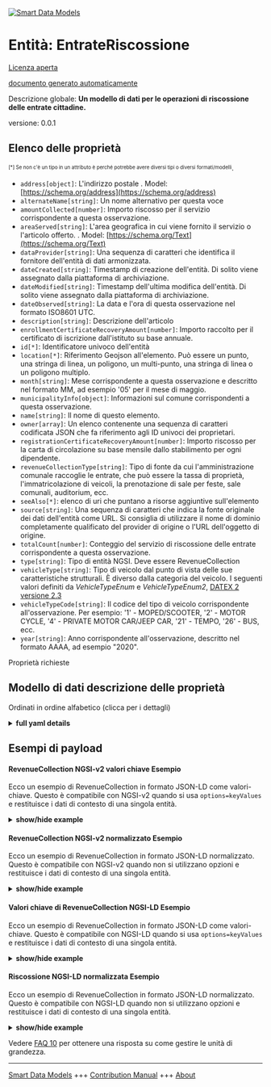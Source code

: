 <!-- 10-Header -->  
[![Smart Data Models](https://smartdatamodels.org/wp-content/uploads/2022/01/SmartDataModels_logo.png "Logo")](https://smartdatamodels.org)  
Entità: EntrateRiscossione  
==========================<!-- /10-Header -->  
<!-- 15-License -->  
[Licenza aperta](https://github.com/smart-data-models//dataModel.PublicAccountability/blob/master/RevenueCollection/LICENSE.md)  
[documento generato automaticamente](https://docs.google.com/presentation/d/e/2PACX-1vTs-Ng5dIAwkg91oTTUdt8ua7woBXhPnwavZ0FxgR8BsAI_Ek3C5q97Nd94HS8KhP-r_quD4H0fgyt3/pub?start=false&loop=false&delayms=3000#slide=id.gb715ace035_0_60)  
<!-- /15-License -->  
<!-- 20-Description -->  
Descrizione globale: **Un modello di dati per le operazioni di riscossione delle entrate cittadine.**  
versione: 0.0.1  
<!-- /20-Description -->  
<!-- 30-PropertiesList -->  

## Elenco delle proprietà  

<sup><sub>[*] Se non c'è un tipo in un attributo è perché potrebbe avere diversi tipi o diversi formati/modelli</sub></sup>.  
- `address[object]`: L'indirizzo postale  . Model: [https://schema.org/address](https://schema.org/address)- `alternateName[string]`: Un nome alternativo per questa voce  - `amountCollected[number]`: Importo riscosso per il servizio corrispondente a questa osservazione.  - `areaServed[string]`: L'area geografica in cui viene fornito il servizio o l'articolo offerto.  . Model: [https://schema.org/Text](https://schema.org/Text)- `dataProvider[string]`: Una sequenza di caratteri che identifica il fornitore dell'entità di dati armonizzata.  - `dateCreated[string]`: Timestamp di creazione dell'entità. Di solito viene assegnato dalla piattaforma di archiviazione.  - `dateModified[string]`: Timestamp dell'ultima modifica dell'entità. Di solito viene assegnato dalla piattaforma di archiviazione.  - `dateObserved[string]`: La data e l'ora di questa osservazione nel formato ISO8601 UTC.  - `description[string]`: Descrizione dell'articolo  - `enrollmentCertificateRecoveryAmount[number]`: Importo raccolto per il certificato di iscrizione dall'istituto su base annuale.  - `id[*]`: Identificatore univoco dell'entità  - `location[*]`: Riferimento Geojson all'elemento. Può essere un punto, una stringa di linea, un poligono, un multi-punto, una stringa di linea o un poligono multiplo.  - `month[string]`: Mese corrispondente a questa osservazione e descritto nel formato MM, ad esempio '05' per il mese di maggio.  - `municipalityInfo[object]`: Informazioni sul comune corrispondenti a questa osservazione.  - `name[string]`: Il nome di questo elemento.  - `owner[array]`: Un elenco contenente una sequenza di caratteri codificata JSON che fa riferimento agli ID univoci dei proprietari.  - `registrationCertificateRecoveryAmount[number]`: Importo riscosso per la carta di circolazione su base mensile dallo stabilimento per ogni dipendente.  - `revenueCollectionType[string]`: Tipo di fonte da cui l'amministrazione comunale raccoglie le entrate, che può essere la tassa di proprietà, l'immatricolazione di veicoli, la prenotazione di sale per feste, sale comunali, auditorium, ecc.  - `seeAlso[*]`: elenco di uri che puntano a risorse aggiuntive sull'elemento  - `source[string]`: Una sequenza di caratteri che indica la fonte originale dei dati dell'entità come URL. Si consiglia di utilizzare il nome di dominio completamente qualificato del provider di origine o l'URL dell'oggetto di origine.  - `totalCount[number]`: Conteggio del servizio di riscossione delle entrate corrispondente a questa osservazione.  - `type[string]`: Tipo di entità NGSI. Deve essere RevenueCollection  - `vehicleType[string]`: Tipo di veicolo dal punto di vista delle sue caratteristiche strutturali. È diverso dalla categoria del veicolo. I seguenti valori definiti da _VehicleTypeEnum_ e _VehicleTypeEnum2_, [DATEX 2 versione 2.3](http://d2docs.ndwcloud.nu/_static/umlmodel/v2.3/index.htm)  - `vehicleTypeCode[string]`: Il codice del tipo di veicolo corrispondente all'osservazione. Per esempio: '1' - MOPED/SCOOTER, '2' - MOTOR CYCLE, '4' - PRIVATE MOTOR CAR/JEEP CAR, '21' - TEMPO, '26' - BUS, ecc.  - `year[string]`: Anno corrispondente all'osservazione, descritto nel formato AAAA, ad esempio "2020".  <!-- /30-PropertiesList -->  
<!-- 35-RequiredProperties -->  
Proprietà richieste  
<!-- /35-RequiredProperties -->  
<!-- 40-RequiredProperties -->  
<!-- /40-RequiredProperties -->  
<!-- 50-DataModelHeader -->  
## Modello di dati descrizione delle proprietà  
Ordinati in ordine alfabetico (clicca per i dettagli)  
<!-- /50-DataModelHeader -->  
<!-- 60-ModelYaml -->  
<details><summary><strong>full yaml details</strong></summary>    
```yaml  
RevenueCollection:    
  description: 'A Data Model for city revenue collection operations.'    
  properties:    
    address:    
      description: 'The mailing address'    
      properties:    
        addressCountry:    
          description: 'Property. The country. For example, Spain. Model:''https://schema.org/addressCountry'''    
          type: string    
        addressLocality:    
          description: 'Property. The locality in which the street address is, and which is in the region. Model:''https://schema.org/addressLocality'''    
          type: string    
        addressRegion:    
          description: 'Property. The region in which the locality is, and which is in the country. Model:''https://schema.org/addressRegion'''    
          type: string    
        postOfficeBoxNumber:    
          description: 'Property. The post office box number for PO box addresses. For example, 03578. Model:''https://schema.org/postOfficeBoxNumber'''    
          type: string    
        postalCode:    
          description: 'Property. The postal code. For example, 24004. Model:''https://schema.org/https://schema.org/postalCode'''    
          type: string    
        streetAddress:    
          description: 'Property. The street address. Model:''https://schema.org/streetAddress'''    
          type: string    
      type: object    
      x-ngsi:    
        model: https://schema.org/address    
        type: Property    
    alternateName:    
      description: 'An alternative name for this item'    
      type: string    
      x-ngsi:    
        type: Property    
    amountCollected:    
      description: 'Amount collected towards the service corresponding to this observation.'    
      type: number    
      x-ngsi:    
        type: Property    
    areaServed:    
      description: 'The geographic area where a service or offered item is provided'    
      type: string    
      x-ngsi:    
        model: https://schema.org/Text    
        type: Property    
    dataProvider:    
      description: 'A sequence of characters identifying the provider of the harmonised data entity.'    
      type: string    
      x-ngsi:    
        type: Property    
    dateCreated:    
      description: 'Entity creation timestamp. This will usually be allocated by the storage platform.'    
      format: date-time    
      type: string    
      x-ngsi:    
        type: Property    
    dateModified:    
      description: 'Timestamp of the last modification of the entity. This will usually be allocated by the storage platform.'    
      format: date-time    
      type: string    
      x-ngsi:    
        type: Property    
    dateObserved:    
      description: 'The date and time of this observation in ISO8601 UTC format'    
      format: date-time    
      type: string    
      x-ngsi:    
        type: Property    
    description:    
      description: 'A description of this item'    
      type: string    
      x-ngsi:    
        type: Property    
    enrollmentCertificateRecoveryAmount:    
      description: 'Amount collected towards Enrollment Certificate from the establishment on annual basis.'    
      type: number    
      x-ngsi:    
        type: Property    
    id:    
      anyOf: &revenuecollection_-_properties_-_owner_-_items_-_anyof    
        - description: 'Property. Identifier format of any NGSI entity'    
          maxLength: 256    
          minLength: 1    
          pattern: ^[\w\-\.\{\}\$\+\*\[\]`|~^@!,:\\]+$    
          type: string    
        - description: 'Property. Identifier format of any NGSI entity'    
          format: uri    
          type: string    
      description: 'Unique identifier of the entity'    
      x-ngsi:    
        type: Property    
    location:    
      description: 'Geojson reference to the item. It can be Point, LineString, Polygon, MultiPoint, MultiLineString or MultiPolygon'    
      oneOf:    
        - description: 'Geoproperty. Geojson reference to the item. Point'    
          properties:    
            bbox:    
              items:    
                type: number    
              minItems: 4    
              type: array    
            coordinates:    
              items:    
                type: number    
              minItems: 2    
              type: array    
            type:    
              enum:    
                - Point    
              type: string    
          required:    
            - type    
            - coordinates    
          title: 'GeoJSON Point'    
          type: object    
        - description: 'Geoproperty. Geojson reference to the item. LineString'    
          properties:    
            bbox:    
              items:    
                type: number    
              minItems: 4    
              type: array    
            coordinates:    
              items:    
                items:    
                  type: number    
                minItems: 2    
                type: array    
              minItems: 2    
              type: array    
            type:    
              enum:    
                - LineString    
              type: string    
          required:    
            - type    
            - coordinates    
          title: 'GeoJSON LineString'    
          type: object    
        - description: 'Geoproperty. Geojson reference to the item. Polygon'    
          properties:    
            bbox:    
              items:    
                type: number    
              minItems: 4    
              type: array    
            coordinates:    
              items:    
                items:    
                  items:    
                    type: number    
                  minItems: 2    
                  type: array    
                minItems: 4    
                type: array    
              type: array    
            type:    
              enum:    
                - Polygon    
              type: string    
          required:    
            - type    
            - coordinates    
          title: 'GeoJSON Polygon'    
          type: object    
        - description: 'Geoproperty. Geojson reference to the item. MultiPoint'    
          properties:    
            bbox:    
              items:    
                type: number    
              minItems: 4    
              type: array    
            coordinates:    
              items:    
                items:    
                  type: number    
                minItems: 2    
                type: array    
              type: array    
            type:    
              enum:    
                - MultiPoint    
              type: string    
          required:    
            - type    
            - coordinates    
          title: 'GeoJSON MultiPoint'    
          type: object    
        - description: 'Geoproperty. Geojson reference to the item. MultiLineString'    
          properties:    
            bbox:    
              items:    
                type: number    
              minItems: 4    
              type: array    
            coordinates:    
              items:    
                items:    
                  items:    
                    type: number    
                  minItems: 2    
                  type: array    
                minItems: 2    
                type: array    
              type: array    
            type:    
              enum:    
                - MultiLineString    
              type: string    
          required:    
            - type    
            - coordinates    
          title: 'GeoJSON MultiLineString'    
          type: object    
        - description: 'Geoproperty. Geojson reference to the item. MultiLineString'    
          properties:    
            bbox:    
              items:    
                type: number    
              minItems: 4    
              type: array    
            coordinates:    
              items:    
                items:    
                  items:    
                    items:    
                      type: number    
                    minItems: 2    
                    type: array    
                  minItems: 4    
                  type: array    
                type: array    
              type: array    
            type:    
              enum:    
                - MultiPolygon    
              type: string    
          required:    
            - type    
            - coordinates    
          title: 'GeoJSON MultiPolygon'    
          type: object    
      x-ngsi:    
        type: Geoproperty    
    month:    
      description: 'Month corresponding to this observation and is described in MM format, for eg. ''05'' for the month of May.'    
      type: string    
      x-ngsi:    
        type: Property    
    municipalityInfo:    
      description: 'Municipality information corresponding to this observation.'    
      properties:    
        addressLocality:    
          type: string    
        addressRegion:    
          type: string    
        cityId:    
          type: string    
        district:    
          type: string    
        ulbName:    
          type: string    
        wardNum:    
          type: number    
        zoneId:    
          type: string    
      type: object    
      x-ngsi:    
        type: Property    
    name:    
      description: 'The name of this item.'    
      type: string    
      x-ngsi:    
        type: Property    
    owner:    
      description: 'A List containing a JSON encoded sequence of characters referencing the unique Ids of the owner(s)'    
      items:    
        anyOf: *revenuecollection_-_properties_-_owner_-_items_-_anyof    
        description: 'Property. Unique identifier of the entity'    
      type: array    
      x-ngsi:    
        type: Property    
    registrationCertificateRecoveryAmount:    
      description: 'Amount collected towards Registration Certificate on monthly basis from the establishment per employee.'    
      type: number    
      x-ngsi:    
        type: Property    
    revenueCollectionType:    
      description: 'Type of source from which the city administration collects the revenue, could be property tax, vehicle registration, party hall booking, community hall booking, auditorium booking etc.'    
      type: string    
      x-ngsi:    
        type: Property    
    seeAlso:    
      description: 'list of uri pointing to additional resources about the item'    
      oneOf:    
        - items:    
            format: uri    
            type: string    
          minItems: 1    
          type: array    
        - format: uri    
          type: string    
      x-ngsi:    
        type: Property    
    source:    
      description: 'A sequence of characters giving the original source of the entity data as a URL. Recommended to be the fully qualified domain name of the source provider, or the URL to the source object.'    
      type: string    
      x-ngsi:    
        type: Property    
    totalCount:    
      description: 'Count of the revenue collection service corresponding to this observation.'    
      type: number    
      x-ngsi:    
        type: Property    
    type:    
      description: 'NGSI Entity type. It has to be RevenueCollection'    
      enum:    
        - RevenueCollection    
      type: string    
      x-ngsi:    
        type: Property    
    vehicleType:    
      description: 'Type of vehicle from the point of view of its structural characteristics. This is different than the vehicle category . The following values defined by _VehicleTypeEnum_ and _VehicleTypeEnum2_, [DATEX 2 version 2.3](http://d2docs.ndwcloud.nu/_static/umlmodel/v2.3/index.htm)'    
      enum:    
        - agriculturalVehicle    
        - anyVehicle    
        - articulatedVehicle    
        - autorickshaw    
        - bicycle    
        - binTrolley    
        - 'BRT mini bus·'    
        - 'BRT bus'    
        - bus    
        - car    
        - caravan    
        - carOrLightVehicle    
        - carWithCaravan    
        - carWithTrailer    
        - cleaningTrolley    
        - compactor    
        - constructionOrMaintenanceVehicle    
        - dumper    
        - e-moped    
        - e-scooter    
        - e-motorcycle    
        - fourWheelDrive    
        - highSidedVehicle    
        - hopper    
        - lorry    
        - minibus    
        - moped    
        - motorcycle    
        - motorcycleWithSideCar    
        - motorscooter    
        - sweepingMachine    
        - tanker    
        - tempo    
        - threeWheeledVehicle    
        - tipper    
        - trailer    
        - tram    
        - trolley    
        - twoWheeledVehicle    
        - van    
        - vehicleWithoutCatalyticConverter    
        - vehicleWithCaravan    
        - vehicleWithTrailer    
        - withEvenNumberedRegistrationPlates    
        - withOddNumberedRegistrationPlates    
        - other    
      type: string    
      x-ngsi:    
        type: Property    
    vehicleTypeCode:    
      description: 'The code for vehicleType corresponding to this observation. For eg.- ''1'' - MOPED/SCOOTER, ''2'' - MOTOR CYCLE, ''4'' - PRIVATE MOTOR CAR/JEEP CAR, ''21'' - TEMPO, ''26'' - BUS, etc.'    
      type: string    
      x-ngsi:    
        type: Property    
    year:    
      description: 'Year corresponding to this observation and is described in YYYY format, for eg. ''2020''.'    
      type: string    
      x-ngsi:    
        type: Property    
  required: []    
  type: object    
  x-derived-from: ""    
  x-disclaimer: 'Redistribution and use in source and binary forms, with or without modification, are permitted  provided that the license conditions are met. Copyleft (c) 2021 Contributors to Smart Data Models Program'    
  x-license-url: https://github.com/smart-data-models/dataModel.PublicAccountability/blob/master/RevenueCollection/LICENSE.md    
  x-model-schema: https://smart-data-models.github.io/dataModel.PublicAccountability/RevenueCollection/schema.json    
  x-model-tags: IUDX    
  x-version: 0.0.1    
```  
</details>    
<!-- /60-ModelYaml -->  
<!-- 70-MiddleNotes -->  
<!-- /70-MiddleNotes -->  
<!-- 80-Examples -->  
## Esempi di payload  
#### RevenueCollection NGSI-v2 valori chiave Esempio  
Ecco un esempio di RevenueCollection in formato JSON-LD come valori-chiave. Questo è compatibile con NGSI-v2 quando si usa `options=keyValues` e restituisce i dati di contesto di una singola entità.  
<details><summary><strong>show/hide example</strong></summary>    
```json  
{  
  "id": "urn:ngsi-ld:001:rtir:0234",  
  "type": "RevenueCollection",  
  "totalCount": 436,  
  "registrationCertificateRecoveryAmount": 10400,  
  "enrollmentCertificateRecoveryAmount": 8400,  
  "year": "2020",  
  "dateObserved": "2021-11-10T01:16:01Z",  
  "month": "02",  
  "revenueCollectionType": "Property Tax",  
  "vehicleTypeCode": "2",  
  "amountCollected": 20400,  
  "vehicleType": "motorcycle",  
  "municipalityInfo": {  
    "district": "Bangalore Urban",  
    "ulbName": "BMC",  
    "cityId": "23",  
    "addressRegion": "Karnataka",  
    "addressLocality": "Bangalore",  
    "zoneId": "2",  
    "wardNum": 4  
  }  
}  
```  
</details>  
#### RevenueCollection NGSI-v2 normalizzato Esempio  
Ecco un esempio di RevenueCollection in formato JSON-LD normalizzato. Questo è compatibile con NGSI-v2 quando non si utilizzano opzioni e restituisce i dati di contesto di una singola entità.  
<details><summary><strong>show/hide example</strong></summary>    
```json  
{  
  "id": "urn:ngsi-ld:001:rtir:0234",  
  "type": "RevenueCollection",  
  "totalCount": {  
    "type": "number",  
    "value": 436  
  },  
  "registrationCertificateRecoveryAmount": {  
    "type": "number",  
    "value": 10400  
  },  
  "enrollmentCertificateRecoveryAmount": {  
    "type": "number",  
    "value": 8400  
  },  
  "year": {  
    "type": "Text",  
    "value": "2020"  
  },  
  "dateObserved": {  
    "type": "Date-Time",  
    "value": "2021-11-10T01:16:01Z"  
  },  
  "month": {  
    "type": "Text",  
    "value": "02"  
  },  
  "revenueCollectionType": {  
    "type": "Text",  
    "value": "Property Tax"  
  },  
  "vehicleTypeCode": {  
    "type": "Text",  
    "value": "2"  
  },  
  "amountCollected": {  
    "type": "number",  
    "value": 20400  
  },  
  "vehicleType": {  
    "type": "Text",  
    "value": "motorcycle"  
  },  
  "municipalityInfo": {  
    "type": "StructuredValue",  
    "value": {  
      "district": "Bangalore Urban",  
      "ulbName": "BMC",  
      "cityId": "23",  
      "addressRegion": "Karnataka",  
      "addressLocality": "Bangalore",  
      "zoneId": "2",  
      "wardNum": 4  
    }  
  }  
}  
```  
</details>  
#### Valori chiave di RevenueCollection NGSI-LD Esempio  
Ecco un esempio di RevenueCollection in formato JSON-LD come valori-chiave. Questo è compatibile con NGSI-LD quando si usa `options=keyValues` e restituisce i dati di contesto di una singola entità.  
<details><summary><strong>show/hide example</strong></summary>    
```json  
{  
    "id": "urn:ngsi-ld:001:rtir:0234",  
    "@context": [  
        "iudx:RevenueCollection",  
        "https://raw.githubusercontent.com/smart-data-models/dataModel.Transportation/master/context.jsonld",  
        "https://raw.githubusercontent.com/smart-data-models/dataModel.PublicAccountability/master/context.jsonld"  
    ],  
    "type": "RevenueCollection",  
    "totalCount": 436,  
    "registrationCertificateRecoveryAmount": 10400,  
    "enrollmentCertificateRecoveryAmount": 8400,  
    "year": "2020",  
    "dateObserved": "2021-11-10T01:16:01Z",  
    "month": "02",  
    "revenueCollectionType": "Property Tax",  
    "vehicleTypeCode": "2",  
    "amountCollected": 20400,  
    "vehicleType": "motorcycle",  
    "municipalityInfo": {  
        "district": "Bangalore Urban",  
        "ulbName": "BMC",  
        "cityId": "23",  
        "addressRegion": "Karnataka",  
        "addressLocality": "Bangalore",  
        "zoneId": "2",  
        "wardNum": 4  
    }  
}  
```  
</details>  
#### Riscossione NGSI-LD normalizzata Esempio  
Ecco un esempio di RevenueCollection in formato JSON-LD normalizzato. Questo è compatibile con NGSI-LD quando non si utilizzano opzioni e restituisce i dati di contesto di una singola entità.  
<details><summary><strong>show/hide example</strong></summary>    
```json  
{  
    "id": "urn:ngsi-ld:001:rtir:0234",  
    "type": "RevenueCollection",  
    "totalCount": {  
        "type": "Property",  
        "value": 436  
    },  
    "registrationCertificateRecoveryAmount": {  
        "type": "Property",  
        "value": 10400  
    },  
    "enrollmentCertificateRecoveryAmount": {  
        "type": "Property",  
        "value": 8400  
    },  
    "year": {  
        "type": "Property",  
        "value": "2020"  
    },  
    "dateObserved": {  
        "type": "Property",  
        "value": {  
            "@type": "date-time",  
            "@value": "2021-11-10T01:16:01Z"  
        }  
    },  
    "month": {  
        "type": "Property",  
        "value": "02"  
    },  
    "revenueCollectionType": {  
        "type": "Property",  
        "value": "Property Tax"  
    },  
    "vehicleTypeCode": {  
        "type": "Property",  
        "value": "2"  
    },  
    "amountCollected": {  
        "type": "Property",  
        "value": 20400  
    },  
    "vehicleType": {  
        "type": "Property",  
        "value": "motorcycle"  
    },  
    "municipalityInfo": {  
        "type": "Property",  
        "value": {  
            "district": "Bangalore Urban",  
            "ulbName": "BMC",  
            "cityId": "23",  
            "addressRegion": "Karnataka",  
            "addressLocality": "Bangalore",  
            "zoneId": "2",  
            "wardNum": 4  
        }  
    },  
    "@context": [  
        "iudx:RevenueCollection",  
        "https://raw.githubusercontent.com/smart-data-models/dataModel.Transportation/master/context.jsonld",  
        "https://raw.githubusercontent.com/smart-data-models/dataModel.PublicAccountability/master/context.jsonld"  
    ]  
}  
```  
</details><!-- /80-Examples -->  
<!-- 90-FooterNotes -->  
<!-- /90-FooterNotes -->  
<!-- 95-Units -->  
Vedere [FAQ 10](https://smartdatamodels.org/index.php/faqs/) per ottenere una risposta su come gestire le unità di grandezza.  
<!-- /95-Units -->  
<!-- 97-LastFooter -->  
---  
[Smart Data Models](https://smartdatamodels.org) +++ [Contribution Manual](https://bit.ly/contribution_manual) +++ [About](https://bit.ly/Introduction_SDM)<!-- /97-LastFooter -->  
